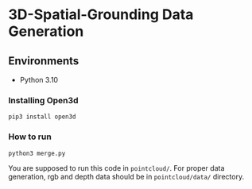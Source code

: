 # 3D-Spatial-Grounding Data Generation

## Environments
- Python 3.10

### Installing Open3d
```
pip3 install open3d
```

### How to run
```
python3 merge.py
```
You are supposed to run this code in `pointcloud/`. For proper data generation, rgb and depth data should be in `pointcloud/data/` directory.
